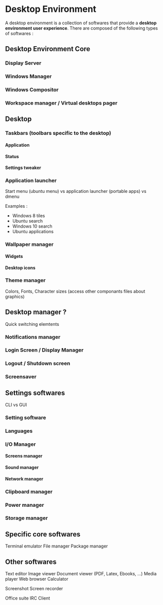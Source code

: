 # Desktop Environment

A desktop environment is a collection of softwares that provide a __desktop environment user experience__. There are composed of the following types of softwares :

## Desktop Environment Core
### Display Server
### Windows Manager
### Windows Compositor
### Workspace manager / Virtual desktops pager

## Desktop
### Taskbars (toolbars specific to the desktop)
#### Application
#### Status
#### Settings tweaker
### Application launcher
Start menu (ubuntu menu) vs application launcher (portable apps) vs dmenu

Examples :
- Windows 8 tiles
- Ubuntu search
- Windows 10 search
- Ubuntu applications

### Wallpaper manager
#### Widgets
#### Desktop icons
### Theme manager
Colors, Fonts, Character sizes (access other componants files about graphics)
## Desktop manager ?
Quick switching elemtents
 
### Notifications manager
 
### Login Screen / Display Manager
### Logout / Shutdown screen
### Screensaver

## Settings softwares
CLI vs GUI
### Setting software
### Languages
### I/O Manager
#### Screens manager
#### Sound manager
#### Network manager
### Clipboard manager
### Power manager
### Storage manager

## Specific core softwares
 Terminal emulator
 File manager
 Package manager
 
## Other softwares
 Text editor
 Image viewer
 Document viewer (PDF, Latex, Ebooks, ...)
 Media player
 Web browser
 Calculator

 Screenshot
 Screen recorder
 
 Office suite
 IRC Client
